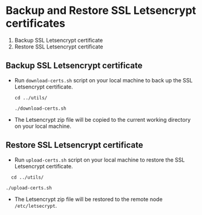 # Backup and Restore SSL Letsencrypt certificates

1. Backup SSL Letsencrypt certificate
2. Restore SSL Letsencrypt certificate


## Backup SSL Letsencrypt certificate

* Run `download-certs.sh` script on your local machine to back up the SSL Letsencrypt certificate.
  ```
  cd ../utils/
  ```
  ```
  ./download-certs.sh
  ```
* The Letsencrypt zip file will be copied to the current working directory on your local machine.  




## Restore SSL Letsencrypt certificate

* Run `upload-certs.sh` script on your local machine to restore the SSL Letsencrypt certificate.
```
  cd ../utils/
  ```
  ```
  ./upload-certs.sh
  ```
* The Letsencrypt zip file will be restored to the remote node `/etc/letsecrypt`.



